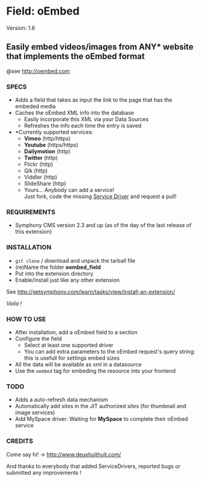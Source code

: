 # Field: oEmbed #

Version: 1.6

## Easily embed videos/images from ANY* website that implements the oEmbed format ##

@see <http://oembed.com>

### SPECS ###

- Adds a field that takes as input the link to the page that has the embeded media
- Caches the oEmbed XML info into the database
	- Easily incorporate this XML via your Data Sources
	- Refreshes the info each time the entry is saved
- *Currently supported services: 
	- **Vimeo** (http/https)
	- **Youtube** (https/https)
	- **Dailymotion** (http)
	- **Twitter** (http)
	- Flickr (http)
	- Qik (http)
	- Viddler (http)
	- SlideShare (http)
	- Yours... Anybody can add a service!       
	  Just fork, code the missing [Service Driver](https://github.com/Solutions-Nitriques/oembed_field/blob/master/lib/class.serviceDriver.php) and request a pull!

### REQUIREMENTS ###

- Symphony CMS version 2.3 and up (as of the day of the last release of this extension)

### INSTALLATION ###

- `git clone` / download and unpack the tarball file
- (re)Name the folder **oembed_field**
- Put into the extension directory
- Enable/install just like any other extension

See <http://getsymphony.com/learn/tasks/view/install-an-extension/>

*Voila !*

### HOW TO USE ###

- After installation, add a oEmbed field to a section
- Configure the field
	- Select at least one supported driver
	- You can add extra parameters to the oEmbed request's query string: this is usefull for settings embed sizes
- All the data will be available as xml in a datasource
- Use the `oembed` tag for embeding the resource into your frontend

### TODO ###

- Adds a auto-refresh data mechanism
- Automatically add sites in the JIT authorized sites (for thumbnail and image services)
- Add MySpace driver: Waiting for **MySpace** to complete their oEmbed service

### CREDITS ###

Come say hi! -> <http://www.deuxhuithuit.com/>

And thanks to everybody that added ServiceDrivers, reported bugs or submitted any improvements !

